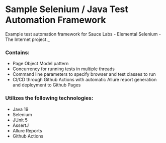 # Sample Selenium / Java Test Automation Framework
Example test automation framework for Sauce Labs - Elemental Selenium - The Internet project._

### Contains:
- Page Object Model pattern
- Concurrency for running tests in multiple threads
- Command line parameters to specify browser and test classes to run
- CI/CD through Github Actions with automatic Allure report generation and deployment to Github Pages

### Utilizes the following technologies:
- Java 19
- Selenium
- JUnit 5
- AssertJ
- Allure Reports
- Github Actions
